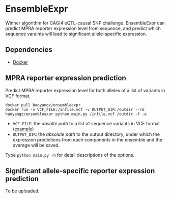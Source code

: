 # EnsembleExpr
Winner algorithm for CAGI4 eQTL-causal SNP challenge. EnsembleExpr can predict MPRA reporter expression level from sequence, and predict which sequence varaints will lead to significant allele-specific expression. 

## Dependencies
+	[Docker](https://www.docker.com/)

## MPRA reporter expression prediction 
Predict MPRA reporter expression level for both alleles of a list of variants in [VCF](http://www.1000genomes.org/wiki/Analysis/vcf4.0/) format.
```
docker pull haoyangz/ensembleexpr
docker run -v VCF_FILE:/infile.vcf -v OUTPUT_DIR:/outdir --rm haoyangz/ensembleexpr python main.py /infile.vcf /outdir -f -e
```
+ `VCF_FILE`: the *absolte path* to a list of sequence variants in VCF format ([example](https://github.com/gifford-lab/EnsembleExpr/blob/master/example/test.vcf))
+ `OUTPUT_DIR`: the *absolute path* to the output directory, under which the expression predictions from each components in the ensemble and the average will be saved.

Type `python main.py -h` for detail descriptions of the options.

## Significant allele-specific reporter expression prediction
To be uploaded.
